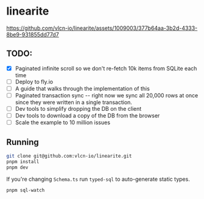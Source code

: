 # linearite


https://github.com/vlcn-io/linearite/assets/1009003/377b64aa-3b2d-4333-8be9-931855dd77d7


## TODO:
- [x] Paginated infinite scroll so we don't re-fetch 10k items from SQLite each time
- [ ] Deploy to fly.io
- [ ] A guide that walks through the implementation of this
- [ ] Paginated transaction sync -- right now we sync all 20,000 rows at once since they were written in a single transaction.
- [ ] Dev tools to simplify dropping the DB on the client
- [ ] Dev tools to download a copy of the DB from the browser
- [ ] Scale the example to 10 million issues

## Running

```sh
git clone git@github.com:vlcn-io/linearite.git
pnpm install
pnpm dev
```

If you're changing `Schema.ts` run `typed-sql` to auto-generate static types.

```sh
pnpm sql-watch
```
